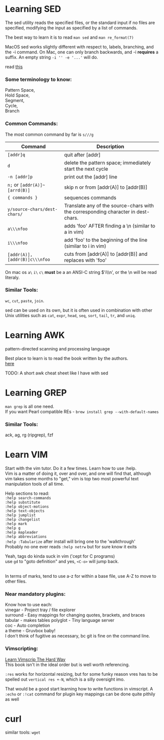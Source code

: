 # Learning SED
The sed utility reads the specified files, or the standard input if no files
are specified, modifying the input as specified by a list of commands. <br>


The best way to learn it is to read `man sed` and `man re_format(7)`<br>


MacOS sed works slightly different with respect to, labels, branching, and
the -i command. On Mac, one can only branch backwards, and -i <b>requires</b>
a suffix. An empty string `-i '' -e '...'` will do.<br>


read [this](https://unix.stackexchange.com/questions/13711/differences-between-sed-on-mac-osx-and-other-standard-sed) <br>



### Some terminology to know:
Pattern Space,<br>
Hold Space,<br>
Segment,<br>
Cycle,<br>
Branch<br>



### Common Commands:
The most common command by far is `s///g`<br>

| Command                       | Description                                |
| ---                           | ---                                        |
| `[addr]q`                     | quit after [addr]
| `d`                           | delete the pattern space; immediately start the next cycle
| `-n [addr]p`                  | print out the [addr] line
| `n;` or `[addr(A)]~[arrd(B)]` | skip n or from [addr(A)] to [addr(B)]
| `{ commands }`                | sequences commands
| `y/source-chars/dest-chars/`  | Translate any of the source-chars with the corresponding character in dest-chars.
| `a\\\nfoo`                    | adds 'foo' AFTER finding a \n (similar to a in vim)
| `i\\\nfoo`                    | add 'foo' to the beginning of the line (similar to i in vim)
| `[addr(A)],[addr(B)]c\\\nfoo` | cuts from [addr(A)] to [addr(B)] and replaces with 'foo'

On mac os `a\` `i\` `c\` <b>must</b> be a an ANSI-C string $'i\\\n', or the \n will be read literaly.<br>

### Similar Tools:
`wc`, `cut`, `paste`, `join`. <br>

sed can be used on its own, but it is often used in combination with
other Unix utilities such as `cat`, `expr`, `head`, `seq`, `sort`, `tail`, `tr`, and `uniq`. <br>



# Learning AWK
pattern-directed scanning and processing language <br>

Best place to learn is to read the book written by the authors.<br>
[here](https://github.com/tpn/pdfs/blob/master/The%20AWK%20Programming%20Language%20(1988).pdf) <br>

TODO: A short awk cheat sheet like I have with sed



# Learning GREP
`man grep` is all one need.<br>
If you want Pearl compatible REs - `brew install grep --with-default-names`<br>



### Similar Tools:
ack, ag, rg (ripgrep), fzf<br>




# Learn VIM
Start with the vim tutor. Do it a few times. Learn how to use :help. <br>
Vim is a matter of doing it, over and over, and one will find that, although
vim takes some months to "get," vim is top two most powerful text
manipulation tools of all time. <br>


Help sections to read:<br>
`:help search-commands` <br>
`:help substitute` <br>
`:help object-motions` <br>
`:help text-objects` <br>
`:help jumplist` <br>
`:help changelist` <br>
`:help mark` <br>
`:help g` <br>
`:help mapleader` <br>
`:help abbreviations` <br>
`:help :Tabularize` after install will bring one to the 'walkthrough' <br>
Probably no one ever reads `:help netrw` but for sure know it exits <br>


Yeah, tags do kinda suck in vim ('cept for C programs) <br>
use `gd` to "goto definition" and yes, `<C-o>` will jump back. <br>
<br>


In terms of marks, tend to use a-z for within a base file, use A-Z to move
to other files.<br>



### Near mandatory plugins:
Know how to use each:<br>
vinegar - Project tray / file explorer <br>
surround - Easy mappings for changing quotes, brackets, and braces <br>
tabular - makes tables
polyglot - Tiny language server <br>
coc - Auto completion <br>
a theme - Gruvbox baby! <br>
I don't think of fugitive as necessary, bc git is fine on the command line.<br>



### Vimscripting:
[Learn Vimscrip The Hard Way]( https://learnvimscriptthehardway.stevelosh.com/ )<br>
This book isn't in the ideal order but is well worth referencing.<br>


`:res` works for horizontal resizing, but for some funky reason vres has
to be spelled out `vertical res +-N`, which is a silly oversight imo. <br>


That would be a good start learning how to write functions in vimscript.
A `:echo` or `:!cat` command for plugin key mappings can be done quite pithily as well<br>


# curl
similar tools: `wget`

